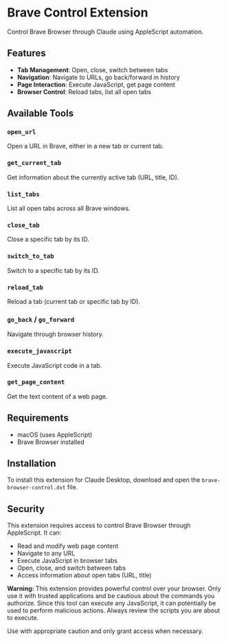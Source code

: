 # Brave Control Extension

Control Brave Browser through Claude using AppleScript automation.

## Features

- **Tab Management**: Open, close, switch between tabs
- **Navigation**: Navigate to URLs, go back/forward in history
- **Page Interaction**: Execute JavaScript, get page content
- **Browser Control**: Reload tabs, list all open tabs

## Available Tools

### `open_url`
Open a URL in Brave, either in a new tab or current tab.

### `get_current_tab`
Get information about the currently active tab (URL, title, ID).

### `list_tabs`
List all open tabs across all Brave windows.

### `close_tab`
Close a specific tab by its ID.

### `switch_to_tab`
Switch to a specific tab by its ID.

### `reload_tab`
Reload a tab (current tab or specific tab by ID).

### `go_back` / `go_forward`
Navigate through browser history.

### `execute_javascript`
Execute JavaScript code in a tab.

### `get_page_content`
Get the text content of a web page.

## Requirements

- macOS (uses AppleScript)
- Brave Browser installed

## Installation

To install this extension for Claude Desktop, download and open the `brave-browser-control.dxt` file.

## Security

This extension requires access to control Brave Browser through AppleScript. It can:
- Read and modify web page content
- Navigate to any URL
- Execute JavaScript in browser tabs
- Open, close, and switch between tabs
- Access information about open tabs (URL, title)

**Warning:** This extension provides powerful control over your browser. Only use it with trusted applications and be cautious about the commands you authorize. Since this tool can execute any JavaScript, it can potentially be used to perform malicious actions. Always review the scripts you are about to execute.

Use with appropriate caution and only grant access when necessary.